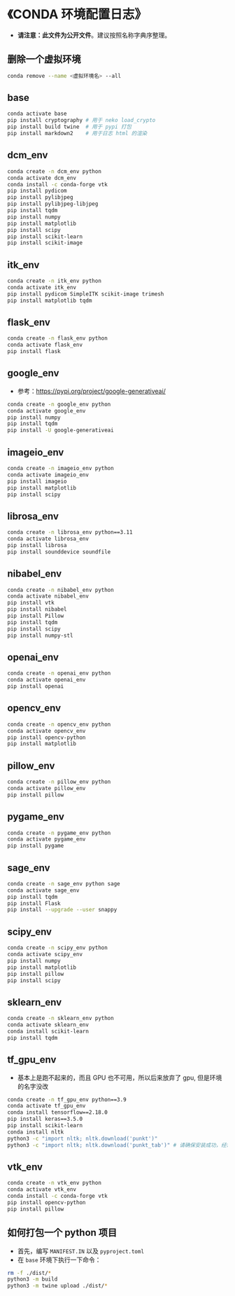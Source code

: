 # 《CONDA 环境配置日志》

- **请注意：此文件为公开文件**。建议按照名称字典序整理。

## 删除一个虚拟环境

```bash
conda remove --name <虚拟环境名> --all
```

## base

```bash
conda activate base
pip install cryptography # 用于 neko load_crypto
pip install build twine  # 用于 pypi 打包
pip install markdown2    # 用于日志 html 的渲染
```

## dcm_env

```bash
conda create -n dcm_env python
conda activate dcm_env
conda install -c conda-forge vtk
pip install pydicom
pip install pylibjpeg
pip install pylibjpeg-libjpeg
pip install tqdm
pip install numpy
pip install matplotlib
pip install scipy
pip install scikit-learn
pip install scikit-image
```

## itk_env

```bash
conda create -n itk_env python
conda activate itk_env
pip install pydicom SimpleITK scikit-image trimesh 
pip install matplotlib tqdm
```

## flask_env

```bash
conda create -n flask_env python
conda activate flask_env
pip install flask
```

## google_env

- 参考：https://pypi.org/project/google-generativeai/

```bash
conda create -n google_env python
conda activate google_env
pip install numpy
pip install tqdm
pip install -U google-generativeai
```

## imageio_env

```bash
conda create -n imageio_env python
conda activate imageio_env
pip install imageio
pip install matplotlib
pip install scipy
```

## librosa_env

```bash
conda create -n librosa_env python==3.11
conda activate librosa_env
pip install librosa
pip install sounddevice soundfile
```

## nibabel_env

```bash
conda create -n nibabel_env python
conda activate nibabel_env
pip install vtk
pip install nibabel
pip install Pillow
pip install tqdm
pip install scipy
pip install numpy-stl
```

## openai_env

```bash
conda create -n openai_env python
conda activate openai_env
pip install openai
```

## opencv_env

```bash
conda create -n opencv_env python
conda activate opencv_env
pip install opencv-python
pip install matplotlib
```

## pillow_env

```bash
conda create -n pillow_env python
conda activate pillow_env
pip install pillow
```

## pygame_env

```bash
conda create -n pygame_env python
conda activate pygame_env
pip install pygame
```

## sage_env

```bash
conda create -n sage_env python sage
conda activate sage_env
pip install tqdm
pip install Flask
pip install --upgrade --user snappy
```

## scipy_env

```bash
conda create -n scipy_env python
conda activate scipy_env
pip install numpy
pip install matplotlib
pip install pillow
pip install scipy
```

## sklearn_env

```bash
conda create -n sklearn_env python
conda activate sklearn_env
conda install scikit-learn
pip install tqdm
```

## tf_gpu_env

- 基本上是跑不起来的，而且 GPU 也不可用，所以后来放弃了 gpu, 但是环境的名字没改

```bash
conda create -n tf_gpu_env python==3.9
conda activate tf_gpu_env
conda install tensorflow==2.18.0
pip install keras==3.5.0
pip install scikit-learn
conda install nltk
python3 -c "import nltk; nltk.download('punkt')"
python3 -c "import nltk; nltk.download('punkt_tab')" # 请确保安装成功，经常会有报错
```

## vtk_env

```bash
conda create -n vtk_env python
conda activate vtk_env
conda install -c conda-forge vtk
pip install opencv-python
pip install pillow
```

## 如何打包一个 python 项目

- 首先，编写 `MANIFEST.IN` 以及 `pyproject.toml` 
- 在 `base` 环境下执行一下命令：

```bash
rm -f ./dist/*
python3 -m build
python3 -m twine upload ./dist/*
```

